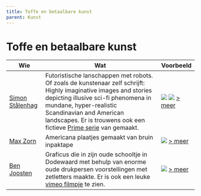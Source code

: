 ```yaml
---
title: Toffe en betaalbare kunst
parent: Kunst
---
```


# Toffe en betaalbare kunst

|Wie|Wat|Voorbeeld|
|---|--------|-----------|
|[Simon Stålenhag](http://simonstalenhag.se/)|Futoristische lanschappen met robots. Of zoals de kunstenaar zelf schrijft: Highly imaginative images and stories depicting illusive sci-fi phenomena in mundane, hyper-realistic Scandinavian and American landscapes.  Er is trouwens ook een fictieve [Prime serie](https://www.amazon.com/Tales-Loop-Season-1/dp/B08BYYS1MD) van gemaakt.|[![](https://www.simonstalenhag.se/bilder/ark_schiffer.jpg)](https://www.simonstalenhag.se/bilder/ark_schiffer.jpg)  [![](https://www.simonstalenhag.se/tftlbig/12.jpg)](https://www.simonstalenhag.se/tftlbig/12.jpg)  [> meer](http://simonstalenhag.se/tftl.html)|
|[Max Zorn](https://www.maxzorn.com/)|Americana plaatjes gemaakt van bruin inpaktape|[![](https://www.maxzorn.com/wp-content/uploads/Tape-art-by-Max-Zorn-The-Calm-before-the-Storm.jpg)](https://www.maxzorn.com/wp-content/uploads/Tape-art-by-Max-Zorn-The-Calm-before-the-Storm.jpg)  [> meer](https://www.maxzorn.com/gallery/)|
|[Ben Joosten](https://nl.wikipedia.org/wiki/Ben_Joosten)|Graficus die in zijn oude schooltje in Dodewaard met behulp van enorme oude drukpersen voorstellingen met zetletters maakte. Er is ook een leuke [vimeo filmpje](https://vimeo.com/37385338) te zien.|[![](https://www.weideblik.com/wp-content/uploads/2016/04/Ben-Joosten-Staatsbelang-parade.png)](https://www.weideblik.com/wp-content/uploads/2016/04/Ben-Joosten-Staatsbelang-parade.png)  [> meer](https://www.rijksmuseum.nl/nl/zoeken?q=ben%20joosten&p=1&ps=12&st=Objects)|


